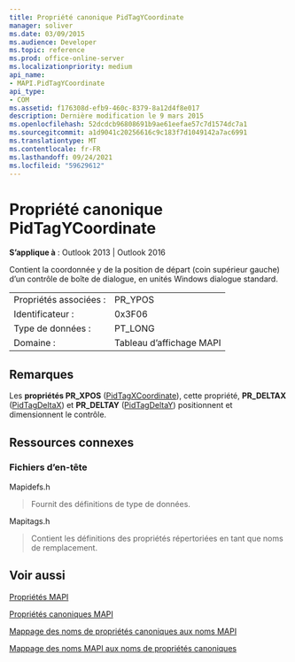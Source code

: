 ```yaml
---
title: Propriété canonique PidTagYCoordinate
manager: soliver
ms.date: 03/09/2015
ms.audience: Developer
ms.topic: reference
ms.prod: office-online-server
ms.localizationpriority: medium
api_name:
- MAPI.PidTagYCoordinate
api_type:
- COM
ms.assetid: f176308d-efb9-460c-8379-8a12d4f8e017
description: Dernière modification le 9 mars 2015
ms.openlocfilehash: 52dcdcb96808691b9ae61eefae57c7d1574dc7a1
ms.sourcegitcommit: a1d9041c20256616c9c183f7d1049142a7ac6991
ms.translationtype: MT
ms.contentlocale: fr-FR
ms.lasthandoff: 09/24/2021
ms.locfileid: "59629612"
---
```

# <a name="pidtagycoordinate-canonical-property"></a>Propriété canonique PidTagYCoordinate

  
  
**S’applique à** : Outlook 2013 | Outlook 2016 
  
Contient la coordonnée y de la position de départ (coin supérieur gauche) d’un contrôle de boîte de dialogue, en unités Windows dialogue standard.
  
|||
|:-----|:-----|
|Propriétés associées :  <br/> |PR_YPOS  <br/> |
|Identificateur :  <br/> |0x3F06  <br/> |
|Type de données :  <br/> |PT_LONG  <br/> |
|Domaine :  <br/> |Tableau d’affichage MAPI  <br/> |
   
## <a name="remarks"></a>Remarques

Les **propriétés PR_XPOS** ([PidTagXCoordinate](pidtagxcoordinate-canonical-property.md)), cette propriété, **PR_DELTAX** ([PidTagDeltaX](pidtagdeltax-canonical-property.md)) et **PR_DELTAY** ([PidTagDeltaY](pidtagdeltay-canonical-property.md)) positionnent et dimensionnent le contrôle.
  
## <a name="related-resources"></a>Ressources connexes

### <a name="header-files"></a>Fichiers d’en-tête

Mapidefs.h
  
> Fournit des définitions de type de données.
    
Mapitags.h
  
> Contient les définitions des propriétés répertoriées en tant que noms de remplacement.
    
## <a name="see-also"></a>Voir aussi



[Propriétés MAPI](mapi-properties.md)
  
[Propriétés canoniques MAPI](mapi-canonical-properties.md)
  
[Mappage des noms de propriétés canoniques aux noms MAPI](mapping-canonical-property-names-to-mapi-names.md)
  
[Mappage des noms MAPI aux noms de propriétés canoniques](mapping-mapi-names-to-canonical-property-names.md)

